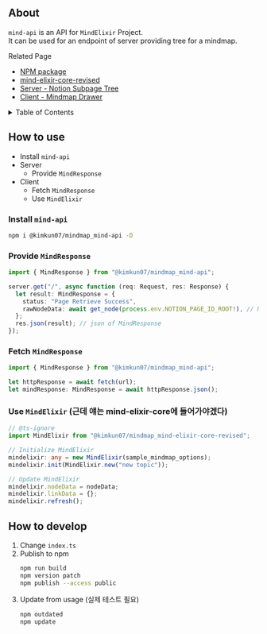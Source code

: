 ## About

`mind-api` is an API for `MindElixir` Project.\
It can be used for an endpoint of server providing tree for a mindmap.

Related Page

- [NPM package](https://www.npmjs.com/package/@kimkun07/mindmap_mind-api)
- [mind-elixir-core-revised](https://github.com/kimkun07/mindmap_mind-elixir-core-revised)
- [Server - Notion Subpage Tree](https://github.com/kimkun07/mindmap_notion-page-tree)
- [Client - Mindmap Drawer](https://github.com/kimkun07/mindmap_mind-elixir-client)

<details>
<summary>Table of Contents</summary>

- [How to use](#how-to-use)
  - [Install `mind-api`](#install--mind-api-)
  - [Provide `MindResponse`](#provide--mindresponse-)
  - [Fetch `MindResponse`](#fetch--mindresponse-)
  - [Use `MindElixir` (근데 얘는 mind-elixir-core에 들어가야겠다)](#use--mindelixir---------mind-elixir-core---------)
- [How to develop](#how-to-develop)

<small><i><a href='http://ecotrust-canada.github.io/markdown-toc/'>Table of contents generated with markdown-toc</a></i></small>

</details>

## How to use

- Install `mind-api`
- Server
  - Provide `MindResponse`
- Client
  - Fetch `MindResponse`
  - Use `MindElixir`

### Install `mind-api`

```bash
npm i @kimkun07/mindmap_mind-api -D
```

### Provide `MindResponse`

```ts
import { MindResponse } from "@kimkun07/mindmap_mind-api";

server.get("/", async function (req: Request, res: Response) {
  let result: MindResponse = {
    status: "Page Retrieve Success",
    rawNodeData: await get_node(process.env.NOTION_PAGE_ID_ROOT!), // NodeObj
  };
  res.json(result); // json of MindResponse
});
```

### Fetch `MindResponse`

```ts
import { MindResponse } from "@kimkun07/mindmap_mind-api";

let httpResponse = await fetch(url);
let mindResponse: MindResponse = await httpResponse.json();
```

### Use `MindElixir` (근데 얘는 mind-elixir-core에 들어가야겠다)

```ts
// @ts-ignore
import MindElixir from "@kimkun07/mindmap_mind-elixir-core-revised";

// Initialize MindElixir
mindelixir: any = new MindElixir(sample_mindmap_options);
mindelixir.init(MindElixir.new("new topic"));

// Update MindElixir
mindelixir.nodeData = nodeData;
mindelixir.linkData = {};
mindelixir.refresh();
```

## How to develop

1. Change `index.ts`
2. Publish to npm
   ```bash
   npm run build
   npm version patch
   npm publish --access public
   ```
3. Update from usage (실제 테스트 필요)
   ```bash
   npm outdated
   npm update
   ```
